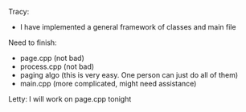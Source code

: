 Tracy:
- I have implemented a general framework of classes and main file

Need to finish:
- page.cpp (not bad)
- process.cpp (not bad)
- paging algo (this is very easy. One person can just do all of them)
- main.cpp (more complicated, might need assistance)

Letty: I will work on page.cpp tonight
